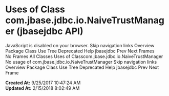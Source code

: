 # Uses of Class com.jbase.jdbc.io.NaiveTrustManager (jbasejdbc   API)

JavaScript is disabled on your browser. Skip navigation links Overview Package Class Use Tree Deprecated Help jbasejdbc Prev Next Frames No Frames All Classes Uses of Classcom.jbase.jdbc.io.NaiveTrustManager No usage of com.jbase.jdbc.io.NaiveTrustManager Skip navigation links Overview Package Class Use Tree Deprecated Help jbasejdbc Prev Next Frame  

**Created At:** 9/25/2017 10:47:24 AM  
**Updated At:** 2/15/2018 8:02:49 AM  


